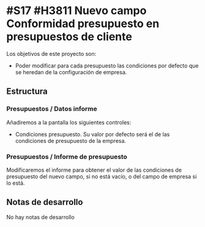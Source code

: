 # #S17 #H3811 Nuevo campo Conformidad presupuesto en presupuestos de cliente

Los objetivos de este proyecto son:
+ Poder modificar para cada presupuesto las condiciones por defecto que se heredan de la configuración de empresa.

## Estructura

### Presupuestos / Datos informe
Añadiremos a la pantalla los siguientes controles:
+ Condiciones presupuesto. Su valor por defecto será el de las condiciones de presupuesto de la empresa.

### Presupuestos / Informe de presupuesto
Modificaremos el informe para obtener el valor de las condiciones de presupuesto del nuevo campo, si no está vacío, o del campo de empresa si lo está.

## Notas de desarrollo
No hay notas de desarrollo